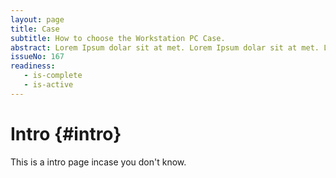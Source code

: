 ```yaml
---
layout: page
title: Case
subtitle: How to choose the Workstation PC Case.
abstract: Lorem Ipsum dolar sit at met. Lorem Ipsum dolar sit at met. Lorem Ipsum dolar sit at met.
issueNo: 167
readiness:
   - is-complete
   - is-active
---
```




# Intro {#intro}

This is a intro page incase you don't know.
